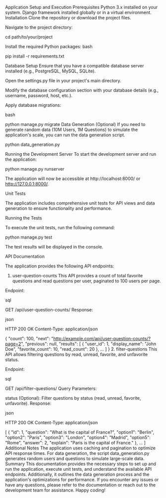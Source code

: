 Application Setup and Execution
Prerequisites
Python 3.x installed on your system.
Django framework installed globally or in a virtual environment.
Installation
Clone the repository or download the project files.

Navigate to the project directory:

cd path/to/your/project

Install the required Python packages:
bash

pip install -r requirements.txt


Database Setup
Ensure that you have a compatible database server installed (e.g., PostgreSQL, MySQL, SQLite).

Open the settings.py file in your project's main directory.

Modify the database configuration section with your database details (e.g., username, password, host, etc.).

Apply database migrations:

bash

python manage.py migrate
Data Generation (Optional)
If you need to generate random data (10M Users, 1M Questions) to simulate the application's scale, you can run the data generation script.



python data_generation.py

Running the Development Server
To start the development server and run the application:



python manage.py runserver

The application will now be accessible at http://localhost:8000/ or http://127.0.0.1:8000/.

Unit Tests

The application includes comprehensive unit tests for API views and data generation to ensure functionality and performance.

Running the Tests

To execute the unit tests, run the following command:


python manage.py test

The test results will be displayed in the console.

API Documentation

The application provides the following API endpoints:

1. user-question-counts
This API provides a count of total favorite questions and read questions per user, paginated to 100 users per page.

Endpoint:

sql

GET /api/user-question-counts/
Response:

json

HTTP 200 OK
Content-Type: application/json

{
    "count": 100,
    "next": "http://example.com/api/user-question-counts/?page=2",
    "previous": null,
    "results": [
        {
            "user_id": 1,
            "display_name": "John Doe",
            "favorite_count": 10,
            "read_count": 20
        },
        ...
    ]
}
2. filter-questions
This API allows filtering questions by read, unread, favorite, and unfavorite status.

Endpoint:

sql

GET /api/filter-questions/
Query Parameters:

status (Optional): Filter questions by status (read, unread, favorite, unfavorite).
Response:

json

HTTP 200 OK
Content-Type: application/json

[
    {
        "id": 1,
        "question": "What is the capital of France?",
        "option1": "Berlin",
        "option2": "Paris",
        "option3": "London",
        "option4": "Madrid",
        "option5": "Rome",
        "answer": 2,
        "explain": "Paris is the capital of France."
    },
    ...
]
Additional Notes
The application uses caching and pagination to optimize API response times.
For data generation, the script data_generation.py generates random users and questions to simulate large-scale data.
Summary
This documentation provides the necessary steps to set up and run the application, execute unit tests, and understand the available API endpoints. Additionally, it outlines the data generation process and the application's optimizations for performance. If you encounter any issues or have any questions, please refer to the documentation or reach out to the development team for assistance. Happy coding!
